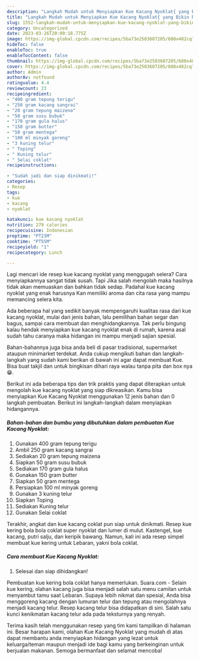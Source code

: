 ```yaml
---
description: "Langkah Mudah untuk Menyiapkan Kue Kacang Nyoklat{ yang Bikin Ngiler,  Menu Buat lebaran"
title: "Langkah Mudah untuk Menyiapkan Kue Kacang Nyoklat{ yang Bikin Ngiler,  Menu Buat lebaran"
slug: 1552-langkah-mudah-untuk-menyiapkan-kue-kacang-nyoklat-yang-bikin-ngiler-menu-buat-lebaran
category: Uncategorized
date: 2023-03-26T20:09:18.775Z
image: https://img-global.cpcdn.com/recipes/5ba73e2503607205/680x482cq70/kue-kacang-nyoklat-foto-resep-utama.jpg
hideToc: false
enableToc: true
enableTocContent: false
thumbnail: https://img-global.cpcdn.com/recipes/5ba73e2503607205/680x482cq70/kue-kacang-nyoklat-foto-resep-utama.jpg
cover: https://img-global.cpcdn.com/recipes/5ba73e2503607205/680x482cq70/kue-kacang-nyoklat-foto-resep-utama.jpg
author: Admin
authorAv: notfound
ratingvalue: 4.4
reviewcount: 23
recipeingredient:
- "400 gram tepung terigu"
- "250 gram kacang sangrai"
- "20 gram tepung maizena"
- "50 gram susu bubuk"
- "170 gram gula halus"
- "150 gram butter"
- "50 gram mentega"
- "100 ml minyak goreng"
- "3 kuning telur"
- " Toping"
- " Kuning telur"
- " Selai coklat"
recipeinstructions:

- "Sudah jadi dan siap dinikmati!"
categories:
- Resep
tags:
- kue
- kacang
- nyoklat

katakunci: kue kacang nyoklat 
nutrition: 279 calories
recipecuisine: Indonesian
preptime: "PT23M"
cooktime: "PT55M"
recipeyield: "1"
recipecategory: Lunch

---
```



Lagi mencari ide resep kue kacang nyoklat yang menggugah selera? Cara menyiapkannya sangat tidak susah. Tapi Jika salah mengolah maka hasilnya tidak akan memuaskan dan bahkan tidak sedap. Padahal kue kacang nyoklat yang enak harusnya Kan memiliki aroma dan cita rasa yang mampu memancing selera kita.


Ada beberapa hal yang sedikit banyak mempengaruhi kualitas rasa dari kue kacang nyoklat, mulai dari jenis bahan, lalu pemilihan bahan segar dan bagus, sampai cara membuat dan menghidangkannya. Tak perlu bingung kalau hendak menyiapkan kue kacang nyoklat enak di rumah, karena asal sudah tahu caranya maka hidangan ini mampu menjadi sajian spesial.

Bahan-bahannya juga bisa anda beli di pasar tradisional, supermarket ataupun minimarket terdekat. Anda cukup mengikuti bahan dan langkah-langkah yang sudah kami berikan di bawah ini agar dapat membuat Kue. Bisa buat takjil dan untuk bingkisan dihari raya walau tanpa pita dan box nya 😁.


Berikut ini ada beberapa tips dan trik praktis yang dapat diterapkan untuk mengolah kue kacang nyoklat yang siap dikreasikan. Kamu bisa menyiapkan Kue Kacang Nyoklat menggunakan 12 jenis bahan dan 0 langkah pembuatan. Berikut ini langkah-langkah dalam menyiapkan hidangannya.

<!--inarticleads1-->

##### Bahan-bahan dan bumbu yang dibutuhkan dalam pembuatan Kue Kacang Nyoklat:

1. Gunakan 400 gram tepung terigu
1. Ambil 250 gram kacang sangrai
1. Sediakan 20 gram tepung maizena
1. Siapkan 50 gram susu bubuk
1. Sediakan 170 gram gula halus
1. Gunakan 150 gram butter
1. Siapkan 50 gram mentega
1. Persiapkan 100 ml minyak goreng
1. Gunakan 3 kuning telur
1. Siapkan  Toping
1. Sediakan  Kuning telur
1. Gunakan  Selai coklat


Terakhir, angkat dan kue kacang coklat pun siap untuk dinikmati. Resep kue kering bola bola coklat super nyoklat dan lumer di mulut. Kastengel, kue kacang, putri salju, dan keripik bawang. Namun, kali ini ada resep simpel membuat kue kering untuk Lebaran, yakni bola coklat. 

<!--inarticleads2-->

##### Cara membuat Kue Kacang Nyoklat:


1. Selesai dan siap dihidangkan!

Pembuatan kue kering bola coklat hanya memerlukan. Suara.com - Selain kue kering, olahan kacang juga bisa menjadi salah satu menu camilan untuk menyambut tamu saat Lebaran. Supaya lebih nikmat dan spesial, Anda bisa menggoreng kacang dengan lumuran telur dan tepung atau mengolahnya menjadi kacang telur. Resep kacang telur bisa didapatkan di sini. Salah satu kunci kenikmatan kacang telur ada pada teksturnya yang renyah. 

Terima kasih telah menggunakan resep yang tim kami tampilkan di halaman ini. Besar harapan kami, olahan Kue Kacang Nyoklat yang mudah di atas dapat membantu anda menyiapkan hidangan yang lezat untuk keluarga/teman maupun menjadi ide bagi kamu yang berkeinginan untuk berjualan makanan. Semoga bermanfaat dan selamat mencoba!
